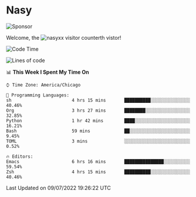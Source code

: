 # Nasy

<!--
<p align="center">
<img height="200" src="https://github-readme-stats.vercel.app/api?username=nasyxx&count_private=true&show_icons=true&theme=dracula&include_all_commits=true"/>
<img height="200" src="https://github-readme-stats.vercel.app/api/top-langs/?username=nasyxx&theme=dracula&hide=html,jupyter+notebook&count_private=true&show_icons=true"/>
</p>

  
----------------
-->

![Sponsor](https://img.shields.io/static/v1.svg?label=Sponsor&message=%E2%9D%A4&logo=GitHub&style=flat&color=pink)
 
Welcome, the ![nasyxx visitor counter](https://count.getloli.com/get/@nasyxx?theme=rule34)th vistor!
 
<!--START_SECTION:waka-->
![Code Time](http://img.shields.io/badge/Code%20Time-2%2C507%20hrs%2037%20mins-blue)

![Lines of code](https://img.shields.io/badge/From%20Hello%20World%20I%27ve%20Written-5%20Million%20lines%20of%20code-blue)

📊 **This Week I Spent My Time On** 

```text
⌚︎ Time Zone: America/Chicago

💬 Programming Languages: 
sh                       4 hrs 15 mins       ██████████░░░░░░░░░░░░░░░   40.46% 
Org                      3 hrs 27 mins       ████████░░░░░░░░░░░░░░░░░   32.85% 
Python                   1 hr 42 mins        ████░░░░░░░░░░░░░░░░░░░░░   16.21% 
Bash                     59 mins             ██░░░░░░░░░░░░░░░░░░░░░░░   9.45% 
TOML                     3 mins              ░░░░░░░░░░░░░░░░░░░░░░░░░   0.52%

🔥 Editors: 
Emacs                    6 hrs 16 mins       ███████████████░░░░░░░░░░   59.54% 
Zsh                      4 hrs 15 mins       ██████████░░░░░░░░░░░░░░░   40.46%

```


 Last Updated on 09/07/2022 19:26:22 UTC
<!--END_SECTION:waka-->

<!-- ![visitors](https://visitor-badge.laobi.icu/badge?page_id=nasyxx.nasyxx) -->
